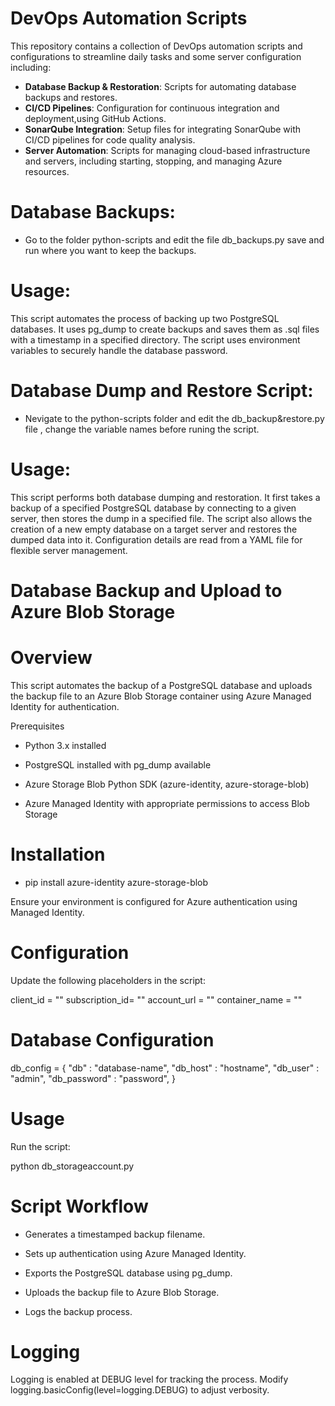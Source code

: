 # DevOps Automation Scripts

This repository contains a collection of DevOps automation scripts and configurations to streamline daily tasks and some server configuration including:

- **Database Backup & Restoration**: Scripts for automating database backups and restores.
- **CI/CD Pipelines**: Configuration for continuous integration and deployment,using GitHub Actions.
- **SonarQube Integration**: Setup files for integrating SonarQube with CI/CD pipelines for code quality analysis.
- **Server Automation**: Scripts for managing cloud-based infrastructure and servers, including starting, stopping, and managing Azure resources.

# Database Backups:
- Go to the folder python-scripts and edit the file db_backups.py save and run where you want to keep the backups.

# Usage:
This script automates the process of backing up two PostgreSQL databases. It uses pg_dump to create backups and saves them as .sql files with a timestamp in a specified directory. The script uses environment variables to securely handle the database password. 

# Database Dump and Restore Script:
- Nevigate to the python-scripts folder and edit the db_backup&restore.py file , change the variable names before runing the script.

# Usage:

This script performs both database dumping and restoration. It first takes a backup of a specified PostgreSQL database by connecting to a given server, then stores the dump in a specified file. The script also allows the creation of a new empty database on a target server and restores the dumped data into it. Configuration details are read from a YAML file for flexible server management.


# Database Backup and Upload to Azure Blob Storage

# Overview

This script automates the backup of a PostgreSQL database and uploads the backup file to an Azure Blob Storage container using Azure Managed Identity for authentication.

Prerequisites

- Python 3.x installed

- PostgreSQL installed with pg_dump available

- Azure Storage Blob Python SDK (azure-identity, azure-storage-blob)

- Azure Managed Identity with appropriate permissions to access Blob Storage

# Installation

- pip install azure-identity azure-storage-blob

Ensure your environment is configured for Azure authentication using Managed Identity.

# Configuration

Update the following placeholders in the script:

client_id = "<client-id>"
subscription_id= "<subscription-id>"
account_url = "<account-url>"
container_name = "<container-name>"

# Database Configuration
db_config = {
    "db" : "database-name", 
    "db_host" : "hostname",
    "db_user" : "admin",
    "db_password" : "password",
}

# Usage

Run the script:

python db_storageaccount.py

# Script Workflow

- Generates a timestamped backup filename.

- Sets up authentication using Azure Managed Identity.

- Exports the PostgreSQL database using pg_dump.

- Uploads the backup file to Azure Blob Storage.

- Logs the backup process.

# Logging

Logging is enabled at DEBUG level for tracking the process. Modify logging.basicConfig(level=logging.DEBUG) to adjust verbosity.
